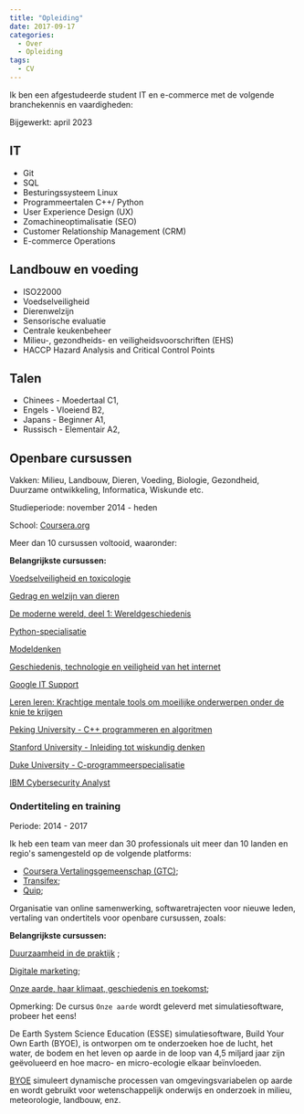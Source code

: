 ```yaml
---
title: "Opleiding"
date: 2017-09-17
categories:
  - Over
  - Opleiding
tags:
  - CV
---
```



Ik ben een afgestudeerde student IT en e-commerce met de volgende branchekennis en vaardigheden:

Bijgewerkt: april 2023

## IT

- Git
- SQL
- Besturingssysteem Linux
- Programmeertalen C++/ Python
- User Experience Design (UX)
- Zomachineoptimalisatie (SEO)
- Customer Relationship Management (CRM)
- E-commerce Operations

## Landbouw en voeding

- ISO22000
- Voedselveiligheid
- Dierenwelzijn
- Sensorische evaluatie
- Centrale keukenbeheer
- Milieu-, gezondheids- en veiligheidsvoorschriften (EHS)
- HACCP Hazard Analysis and Critical Control Points


## Talen

- Chinees - Moedertaal C1,
- Engels - Vloeiend B2,
- Japans - Beginner A1,
- Russisch - Elementair A2,


## Openbare cursussen

Vakken: Milieu, Landbouw, Dieren, Voeding, Biologie, Gezondheid, Duurzame ontwikkeling, Informatica, Wiskunde etc.

Studieperiode: november 2014 - heden

School: [Coursera.org](http://coursera.org/)

Meer dan 10 cursussen voltooid, waaronder:

**Belangrijkste cursussen:**

[Voedselveiligheid en toxicologie](https://www.coursera.org/learn/shipin-anquan)

[Gedrag en welzijn van dieren](https://www.coursera.org/learn/animal-welfare)

[De moderne wereld, deel 1: Wereldgeschiedenis](https://www.coursera.org/learn/modern-world)

[Python-specialisatie](https://www.coursera.org/specializations/python)

[Modeldenken](https://www.coursera.org/learn/model-thinking)

[Geschiedenis, technologie en veiligheid van het internet](https://www.coursera.org/learn/internet-history)

[Google IT Support](https://www.coursera.org/professional-certificates/google-it-support?)

[Leren leren: Krachtige mentale tools om moeilijke onderwerpen onder de knie te krijgen](https://www.coursera.org/learn/learning-how-to-learn)

[Peking University - C++ programmeren en algoritmen](https://www.coursera.org/specializations/biancheng-suanfa)

[Stanford University - Inleiding tot wiskundig denken](https://www.coursera.org/learn/mathematical-thinking/)

[Duke University - C-programmeerspecialisatie](https://www.coursera.org/specializations/c-programming)

[IBM Cybersecurity Analyst](https://www.coursera.org/professional-certificates/ibm-cybersecurity-analyst)



### Ondertiteling en training

Periode: 2014 - 2017

Ik heb een team van meer dan 30 professionals uit meer dan 10 landen en regio's samengesteld op de volgende platforms:
- [Coursera Vertalingsgemeenschap (GTC)](https://www.coursera.support/s/feed/0D51U00003BmIp9SAF?language=en_US);
- [Transifex](http://transifex.com);
- [Quip](https://quip.com/);

Organisatie van online samenwerking, softwaretrajecten voor nieuwe leden, vertaling van ondertitels voor openbare cursussen, zoals:


**Belangrijkste cursussen:**

[Duurzaamheid in de praktijk](https://www.coursera.org/learn/sustainable-development) ;

[Digitale marketing](https://www.coursera.org/specializations/digital-marketing);

[Onze aarde, haar klimaat, geschiedenis en toekomst](https://www.coursera.org/learn/our-earth);

Opmerking: De cursus ```Onze aarde``` wordt geleverd met simulatiesoftware, probeer het eens!

De Earth System Science Education (ESSE) simulatiesoftware, Build Your Own Earth (BYOE), is ontworpen om te onderzoeken hoe de lucht, het water, de bodem en het leven op aarde in de loop van 4,5 miljard jaar zijn geëvolueerd en hoe macro- en micro-ecologie elkaar beïnvloeden.

[BYOE](http://www.buildyourownearth.com/) simuleert dynamische processen van omgevingsvariabelen op aarde en wordt gebruikt voor wetenschappelijk onderwijs en onderzoek in milieu, meteorologie, landbouw, enz.

